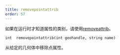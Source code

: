 ```yaml
---
title: removepointattrib
order: 57
---
```


如果在运行时才知道属性的类别，请使用[removeattrib](removeattrib.html "从几何体中移除属性或属性组")。

`int  removepointattrib(int geohandle, string name)`

从给定的几何体中移除点属性。